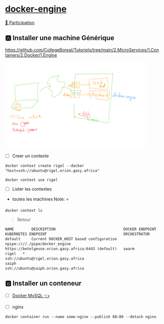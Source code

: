 # [docker-engine](https://github.com/CollegeBoreal/Tutoriels/tree/main/2.MicroServices/1.Containers/2.Docker/1.Engine)

[:tada: Participation ](.scripts/Participation.md)

## :a: Installer une machine Générique

https://github.com/CollegeBoreal/Tutoriels/tree/main/2.MicroServices/1.Containers/2.Docker/1.Engine


<img src="images/docker-engine.png" width=462 height=281 > </img>



- [ ] Creer un contexte

```
docker context create rigel --docker "host=ssh://ubuntu@rigel.orion.gasy.africa"
```

```
docker context use rigel
```

- [ ] Lister les contextes 

* toutes les machines Note: :star:

```
docker context ls
```
> Retour
```
NAME        DESCRIPTION                               DOCKER ENDPOINT                        KUBERNETES ENDPOINT                                   ORCHESTRATOR
default     Current DOCKER_HOST based configuration   npipe:////./pipe/docker_engine         https://betelgeuse.orion.gasy.africa:6443 (default)   swarm
rigel   *                                             ssh://ubuntu@rigel.orion.gasy.africa             
saiph                                                 ssh://ubuntu@saiph.orion.gasy.africa                              
```


## :b: Installer un conteneur

- [ ] [Docker MySQL :point_left: ](Docker.md)

- [ ] nginx

```
docker container run --name some-nginx --publish 80:80 --detach nginx
```
